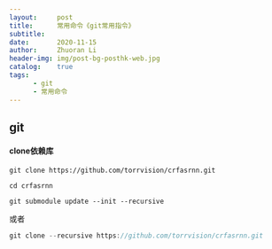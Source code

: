 ```yaml
---
layout:     post
title:      常用命令《git常用指令》
subtitle:   
date:       2020-11-15
author:     Zhuoran Li
header-img: img/post-bg-posthk-web.jpg
catalog:    true
tags:
      - git
	  - 常用命令
---
```


## git

#### clone依赖库

```properties
git clone https://github.com/torrvision/crfasrnn.git

cd crfasrnn

git submodule update --init --recursive
```

或者

```groovy
git clone --recursive https://github.com/torrvision/crfasrnn.git
```